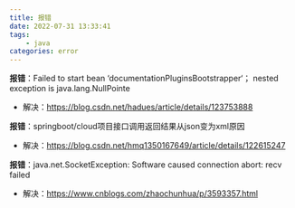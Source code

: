 ```yaml
---
title: 报错
date: 2022-07-31 13:33:41
tags:
	- java
categories: error
---
```


**报错**：Failed to start bean ‘documentationPluginsBootstrapper‘； nested exception is java.lang.NullPointe
+ 解决：https://blog.csdn.net/hadues/article/details/123753888

**报错**：springboot/cloud项目接口调用返回结果从json变为xml原因
+ 解决：https://blog.csdn.net/hmq1350167649/article/details/122615247

**报错**：java.net.SocketException: Software caused connection abort: recv failed
+ 解决：https://www.cnblogs.com/zhaochunhua/p/3593357.html